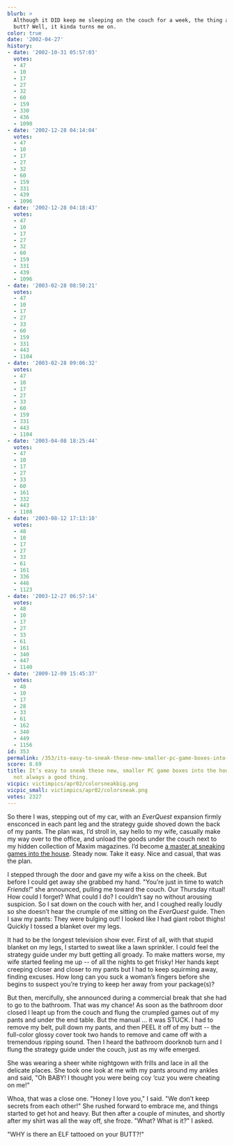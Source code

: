 ```yaml
---
blurb: >
  Although it DID keep me sleeping on the couch for a week, the thing about the elf
  butt? Well, it kinda turns me on.
color: true
date: '2002-04-27'
history:
- date: '2002-10-31 05:57:03'
  votes:
  - 47
  - 10
  - 17
  - 27
  - 32
  - 60
  - 159
  - 330
  - 436
  - 1090
- date: '2002-12-28 04:14:04'
  votes:
  - 47
  - 10
  - 17
  - 27
  - 32
  - 60
  - 159
  - 331
  - 439
  - 1096
- date: '2002-12-28 04:18:43'
  votes:
  - 47
  - 10
  - 17
  - 27
  - 32
  - 60
  - 159
  - 331
  - 439
  - 1096
- date: '2003-02-28 08:50:21'
  votes:
  - 47
  - 10
  - 17
  - 27
  - 33
  - 60
  - 159
  - 331
  - 443
  - 1104
- date: '2003-02-28 09:06:32'
  votes:
  - 47
  - 10
  - 17
  - 27
  - 33
  - 60
  - 159
  - 331
  - 443
  - 1104
- date: '2003-04-08 18:25:44'
  votes:
  - 47
  - 10
  - 17
  - 27
  - 33
  - 60
  - 161
  - 332
  - 443
  - 1108
- date: '2003-08-12 17:13:10'
  votes:
  - 48
  - 10
  - 17
  - 27
  - 33
  - 61
  - 161
  - 336
  - 446
  - 1123
- date: '2003-12-27 06:57:14'
  votes:
  - 48
  - 10
  - 17
  - 27
  - 33
  - 61
  - 161
  - 340
  - 447
  - 1140
- date: '2009-12-09 15:45:37'
  votes:
  - 48
  - 10
  - 17
  - 28
  - 33
  - 61
  - 162
  - 340
  - 449
  - 1156
id: 353
permalink: /353/its-easy-to-sneak-these-new-smaller-pc-game-boxes-into-the-house-but-thats-not-always-a-good-thing/
score: 8.69
title: It’s easy to sneak these new, smaller PC game boxes into the house. But that’s
  not always a good thing.
vicpic: victimpics/apr02/colorsneakbig.png
vicpic_small: victimpics/apr02/colorsneak.png
votes: 2327
---
```


So there I was, stepping out of my car, with an *EverQuest* expansion
firmly ensconced in each pant leg and the strategy guide shoved down the
back of my pants. The plan was, I’d stroll in, say hello to my wife,
casually make my way over to the office, and unload the goods under the
couch next to my hidden collection of Maxim magazines. I’d become [a
master at sneaking games into the house](@/victim/346.md). Steady
now. Take it easy. Nice and casual, that was the plan.

I stepped through the door and gave my wife a kiss on the cheek. But
before I could get away she grabbed my hand. "You’re just in time to
watch *Friends!*" she announced, pulling me toward the couch. Our
Thursday ritual! How could I forget? What could I do? I couldn’t say no
without arousing suspicion. So I sat down on the couch with her, and I
coughed really loudly so she doesn’t hear the crumple of me sitting on
the *EverQuest* guide. Then I saw my pants: They were bulging out! I
looked like I had giant robot thighs! Quickly I tossed a blanket over my
legs.

It had to be the longest television show ever. First of all, with that
stupid blanket on my legs, I started to sweat like a lawn sprinkler. I
could feel the strategy guide under my butt getting all groady. To make
matters worse, my wife started feeling me up -- of all the nights to get
frisky! Her hands kept creeping closer and closer to my pants but I had
to keep squirming away, finding excuses. How long can you suck a woman’s
fingers before she begins to suspect you’re trying to keep her away from
your package(s)?

But then, mercifully, she announced during a commercial break that she
had to go to the bathroom. That was my chance! As soon as the bathroom
door closed I leapt up from the couch and flung the crumpled games out
of my pants and under the end table. But the manual ... it was STUCK. I
had to remove my belt, pull down my pants, and then PEEL it off of my
butt -- the full-color glossy cover took two hands to remove and came
off with a tremendous ripping sound. Then I heard the bathroom doorknob
turn and I flung the strategy guide under the couch, just as my wife
emerged.

She was wearing a sheer white nightgown with frills and lace in all the
delicate places. She took one look at me with my pants around my ankles
and said, "Oh BABY! I thought you were being coy ‘cuz you were cheating
on me!"

Whoa, that was a close one. "Honey I love you," I said. "We don’t keep
secrets from each other!" She rushed forward to embrace me, and things
started to get hot and heavy. But then after a couple of minutes, and
shortly after my shirt was all the way off, she froze. "What? What is
it?" I asked.

"WHY is there an ELF tattooed on your BUTT?!"